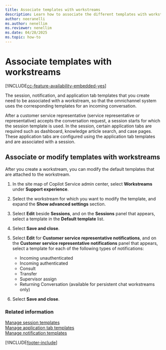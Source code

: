 ```yaml
---
title: Associate templates with workstreams
description: Learn how to associate the different templates with workstreams that can be used for incoming conversations.
author: neeranelli
ms.author: nenellim
ms.reviewer: nenellim
ms.date: 04/28/2025
ms.topic: how-to
---
```


# Associate templates with workstreams

[!INCLUDE[cc-feature-availability-embedded-yes](../../includes/cc-feature-availability-embedded-yes.md)]

The session, notification, and application tab templates that you create need to be associated with a workstream, so that the omnichannel system uses the corresponding templates for an incoming conversation.

After a customer service representative (service representative or representative) accepts the conversation request, a session starts for which the session template is used. In the session, certain application tabs are required such as dashboard, knowledge article search, and case pages. These application tabs are configured using the application tab templates and are associated with a session.

## Associate or modify templates with workstreams 

After you create a workstream, you can modify the default templates that are attached to the workstream.

1. In the site map of Copilot Service admin center, select **Workstreams** under **Support experience**.
1. Select the workstream for which you want to modify the template, and expand the **Show advanced settings** section.
1. Select **Edit** beside **Sessions**, and on the **Sessions** panel that appears, select a template in the **Default template** list.
1. Select **Save and close**.
1. Select **Edit** for **Customer service representative notifications**, and on the **Customer service representative notifications** panel that appears, select a template for each of the following types of notifications:
    - Incoming unauthenticated
    - Incoming authenticated
    - Consult
    - Transfer
    - Supervisor assign
    - Returning Conversation (available for persistent chat workstreams only)

1. Select **Save and close**.

### Related information

[Manage session templates](session-templates.md)  
[Manage application tab templates](application-tab-templates.md)  
[Manage notification templates](notification-templates.md)  

[!INCLUDE[footer-include](../../includes/footer-banner.md)]
